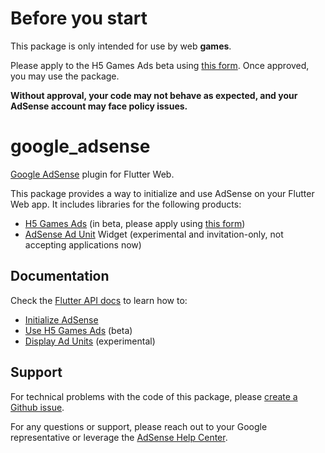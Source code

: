 # Before you start

This package is only intended for use by web **games**.

Please apply to the H5 Games Ads beta using [this form][h5-beta-form]. Once
approved, you may use the package.

**Without approval, your code may not behave as expected, and your AdSense
account may face policy issues.**

# google_adsense

[Google AdSense](https://adsense.google.com/start/) plugin for Flutter Web.

This package provides a way to initialize and use AdSense on your Flutter Web app.
It includes libraries for the following products:

* [H5 Games Ads](https://adsense.google.com/start/h5-games-ads/) (in beta, please
  apply using [this form][h5-beta-form])
* [AdSense Ad Unit](https://support.google.com/adsense/answer/9183549) Widget
  (experimental and invitation-only, not accepting applications now)

[h5-beta-form]: https://adsense.google.com/start/h5-beta/?src=flutter

## Documentation

Check the [Flutter API docs](https://pub.dev/documentation/google_adsense/latest/)
to learn how to:

* [Initialize AdSense](https://pub.dev/documentation/google_adsense/latest/topics/Initialization-topic.html)
* [Use H5 Games Ads](https://pub.dev/documentation/google_adsense/latest/topics/H5%20Games%20Ads-topic.html) (beta)
* [Display Ad Units](https://pub.dev/documentation/google_adsense/latest/topics/Ad%20Units-topic.html) (experimental)

## Support

For technical problems with the code of this package, please
[create a Github issue](https://github.com/flutter/flutter/issues/new?assignees=&labels=&projects=&template=9_first_party_packages.yml).

For any questions or support, please reach out to your Google representative or
leverage the [AdSense Help Center](https://support.google.com/adsense#topic=3373519).

